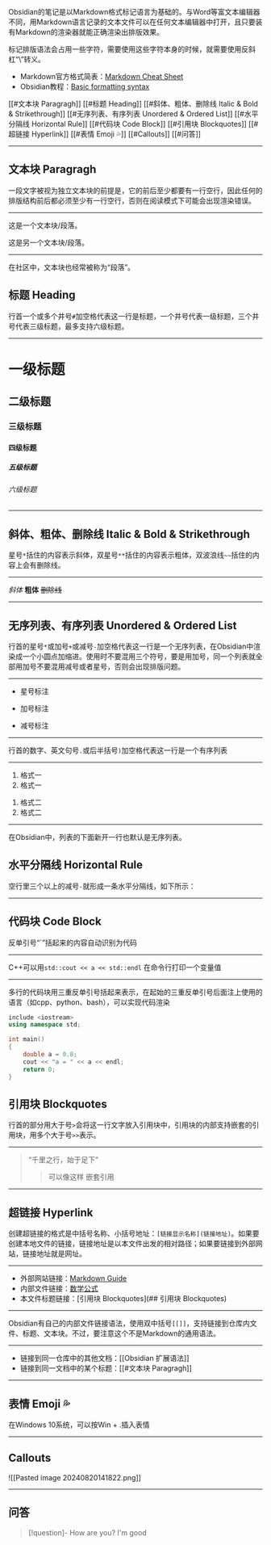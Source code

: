 Obsidian的笔记是以Markdown格式标记语言为基础的。与Word等富文本编辑器不同，用Markdown语言记录的文本文件可以在任何文本编辑器中打开，且只要装有Markdown的渲染器就能正确渲染出排版效果。

标记排版语法会占用一些字符，需要使用这些字符本身的时候，就需要使用反斜杠“\”转义。

- Markdown官方格式简表：[Markdown Cheat Sheet](https://www.markdownguide.org/cheat-sheet/)
- Obsidian教程：[Basic formatting syntax](https://help.obsidian.md/Editing+and+formatting/Basic+formatting+syntax)

[[#文本块 Paragragh]]
[[#标题 Heading]]
[[#斜体、粗体、删除线 Italic & Bold & Strikethrough]]
[[#无序列表、有序列表 Unordered & Ordered List]]
[[#水平分隔线 Horizontal Rule]]
[[#代码块 Code Block]]
[[#引用块 Blockquotes]]
[[#超链接 Hyperlink]]
[[#表情 Emoji 💦]]
[[#Callouts]]
[[#问答]]

---
## 文本块 Paragragh

一段文字被视为独立文本块的前提是，它的前后至少都要有一行空行，因此任何的排版结构前后都必须至少有一行空行，否则在阅读模式下可能会出现渲染错误。

---

这是一个文本块/段落。

这是另一个文本块/段落。

---

在社区中，文本块也经常被称为“段落”。

## 标题 Heading

行首一个或多个井号`#`加空格代表这一行是标题，一个井号代表一级标题，三个井号代表三级标题，最多支持六级标题。

---
# 一级标题
## 二级标题
### 三级标题
#### 四级标题
##### 五级标题
###### 六级标题
---
## 斜体、粗体、删除线 Italic & Bold & Strikethrough

星号`*`括住的内容表示斜体，双星号`**`括住的内容表示粗体，双波浪线`~~`括住的内容上会有删除线。

---

*斜体*
**粗体**
~~删除线~~

---
## 无序列表、有序列表 Unordered & Ordered List

行首的星号`*`或加号`+`或减号`-`加空格代表这一行是一个无序列表，在Obsidian中渲染成一个小圆点加缩进。使用时不要混用三个符号，要是用加号，同一个列表就全部用加号不要混用减号或者星号，否则会出现排版问题。

---

* 星号标注
+ 加号标注
- 减号标注

---

行首的数字、英文句号`.`或后半括号`)`加空格代表这一行是一个有序列表

---

1. 格式一
2. 格式一
1) 格式二
2) 格式二

---
在Obsidian中，列表的下面新开一行也默认是无序列表。

## 水平分隔线 Horizontal Rule

空行里三个以上的减号`-`就形成一条水平分隔线，如下所示：

---
## 代码块 Code Block

反单引号“\`”括起来的内容自动识别为代码

---

C++可以用`std::cout << a << std::endl` 在命令行打印一个变量值

---

多行的代码块用三重反单引号括起来表示，在起始的三重反单引号后面注上使用的语言（如cpp、python、bash），可以实现代码渲染

```cpp
include <iostream>
using namespace std;

int main()
{
	double a = 0.8;
	cout << "a = " << a << endl;
	return 0;
}
```

## 引用块 Blockquotes

行首的部分用大于号`>`会将这一行文字放入引用块中，引用块的内部支持嵌套的引用块，用多个大于号`>>`表示。

---
>“千里之行，始于足下”
>
>>可以像这样
>>嵌套引用
---

## 超链接 Hyperlink

创建超链接的格式是中括号名称、小括号地址：`[链接显示名称](链接地址)`。如果要创建本地文件的链接，链接地址是以本文件出发的相对路径；如果要链接到外部网站，链接地址就是网址。

---

+ 外部网站链接：[Markdown Guide](https://www.markdownguide.org/getting-started/)
+ 内部文件链接：[数学公式](LaTeX%20数学公式语法.md)
+ 本文件标题链接：[引用块 Blockquotes](## 引用块 Blockquotes)

---

Obsidian有自己的内部文件链接语法，使用双中括号`[[]]`，支持链接到仓库内文件、标题、文本块。不过，要注意这个不是Markdown的通用语法。

---

+ 链接到同一仓库中的其他文档：[[Obsidian 扩展语法]]
+ 链接到同一文档中的某个标题：[[#文本块 Paragragh]]

---
## 表情 Emoji 💦

在Windows 10系统，可以按Win + .插入表情


---
## Callouts 

![[Pasted image 20240820141822.png]]

---
## 问答

> [!question]- How are you?
> I'm good